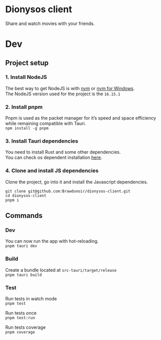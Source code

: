 # Dionysos client
Share and watch movies with your friends.

# Dev

## Project setup

### 1. Install NodeJS
The best way to get NodeJS is with [nvm](https://github.com/nvm-sh/nvm) or [nvm for Windows](https://github.com/coreybutler/nvm-windows).  
The NodeJS version used for the project is the `16.15.1`  

### 2. Install pnpm
Pnpm is used as the packet manager for it’s speed and space efficiency while remaining compatible with Tauri.  
`npm install -g pnpm`  

### 3. Install Tauri dependencies
You need to install Rust and some other dependencies.  
You can check os dependent installation [here](https://tauri.studio/v1/guides/getting-started/prerequisites/).

### 4. Clone and install JS dependencies
Clone the project, go into it and install the Javascript dependencies.
```
git clone git@github.com:Brawdunoir/dionysos-client.git  
cd dionysos-client  
pnpm i
```

## Commands

### Dev
You can now run the app with hot-reloading.  
`pnpm tauri dev`

### Build
Create a bundle located at `src-tauri/target/release`  
`pnpm tauri build`

### Test
Run tests in watch mode  
`pnpm test`  

Run tests once  
`pnpm test:run`

Run tests coverage  
`pnpm coverage`
